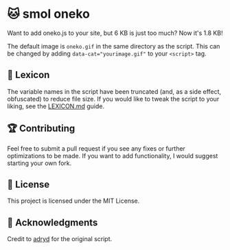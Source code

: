 # 🐱 smol oneko

Want to add oneko.js to your site, but 6 KB is just too much? Now it's 1.8 KB!

The default image is `oneko.gif` in the same directory as the script. This can be changed by adding `data-cat="yourimage.gif"` to your `<script>` tag.

## 📖 Lexicon

The variable names in the script have been truncated (and, as a side effect, obfuscated) to reduce file size. If you would like to tweak the script to your liking, see the [LEXICON.md](https://github.com/ovnanova/smoloneko/blob/main/LEXICON.md) guide.

## 🏆 Contributing

Feel free to submit a pull request if you see any fixes or further optimizations to be made. If you want to add functionality, I would suggest starting your own fork.

## 📜 License

This project is licensed under the MIT License.

## 🤝 Acknowledgments

Credit to [adryd](https://github.com/adryd325/oneko.js) for the original script.
